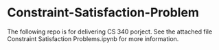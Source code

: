 # Constraint-Satisfaction-Problem
The following repo is for delivering CS 340 porject.
See the attached file Constraint Satisfaction Problems.ipynb for more information.
